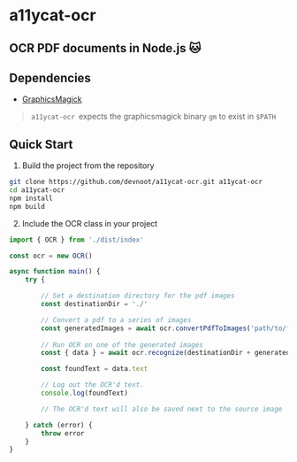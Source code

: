 # a11ycat-ocr

## OCR PDF documents in Node.js 🐱

## Dependencies
* [GraphicsMagick](http://www.graphicsmagick.org/) 

>`a11ycat-ocr `expects the graphicsmagick binary `gm` to exist in `$PATH`

## Quick Start 

1. Build the project from the repository

```bash
git clone https://github.com/devnoot/a11ycat-ocr.git a11ycat-ocr
cd a11ycat-ocr
npm install
npm build
```

2. Include the OCR class in your project

```javascript
import { OCR } from './dist/index'

const ocr = new OCR()

async function main() {
    try {

        // Set a destination directory for the pdf images
        const destinationDir = './'

        // Convert a pdf to a series of images
        const generatedImages = await ocr.convertPdfToImages('path/to/file.pdf', destinationDir) 
       
        // Run OCR on one of the generated images
        const { data } = await ocr.recognize(destinationDir + generatedImages[0])

        const foundText = data.text

        // Log out the OCR'd text.
        console.log(foundText)

        // The OCR'd text will also be saved next to the source image        

    } catch (error) {
        throw error
    }
}

```
